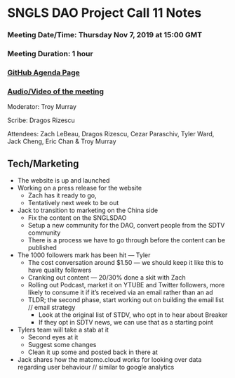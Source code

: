 # SNGLS DAO Project Call 11 Notes

### Meeting Date/Time: Thursday Nov 7, 2019 at 15:00 GMT
### Meeting Duration: 1 hour
### [GitHub Agenda Page](https://github.com/SingularDTV/snglsdao-pm/issues/12)
### [Audio/Video of the meeting]()
Moderator: Troy Murray

Scribe: Dragos Rizescu

Attendees: Zach LeBeau, Dragos Rizescu, Cezar Paraschiv, Tyler Ward, Jack Cheng, Eric Chan & Troy Murray

## Tech/Marketing
- The website is up and launched
- Working on a press release for the website
    - Zach has it ready to go, 
    - Tentatively next week to be out
- Jack to transition to marketing on the China side
    - Fix the content on the SNGLSDAO
    - Setup a new community for the DAO, convert people from the SDTV community
    - There is a process we have to go through before the content can be published
- The 1000 followers mark has been hit — Tyler
    - The cost conversation around $1.50 — we should keep it like this to have quality followers
    - Cranking out content — 20/30% done a skit with Zach
    - Rolling out Podcast, market it on YTUBE and Twitter followers, more likely to consume it if it’s received via an email rather than an ad
    - TLDR; the second phase, start working out on building the email list // email strategy
        - Look at the original list of STDV, who opt in to hear about Breaker
        - If they opt in SDTV news, we can use that as a starting point
- Tylers team will take a stab at it
    - Second eyes at it
    - Suggest some changes
    - Clean it up some and posted back in there at
- Jack shares how the matomo.cloud works for looking over data regarding user behaviour // similar to google analytics
